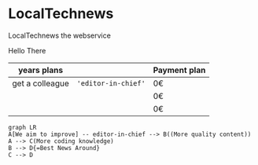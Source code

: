 # LocalTechnews
LocalTechnews the webservice

Hello There

|years plans     |                               |Payment plan  |
|----------------|-------------------------------|--------------|
|get a colleague |`'editor-in-chief'`            |   0€         |
|                |                               |   0€         |
|                |                               |   0€         |

```mermaid
graph LR
A[We aim to improve] -- editor-in-chief --> B((More quality content))
A --> C(More coding knowledge)
B --> D{=Best News Around}
C --> D
```
